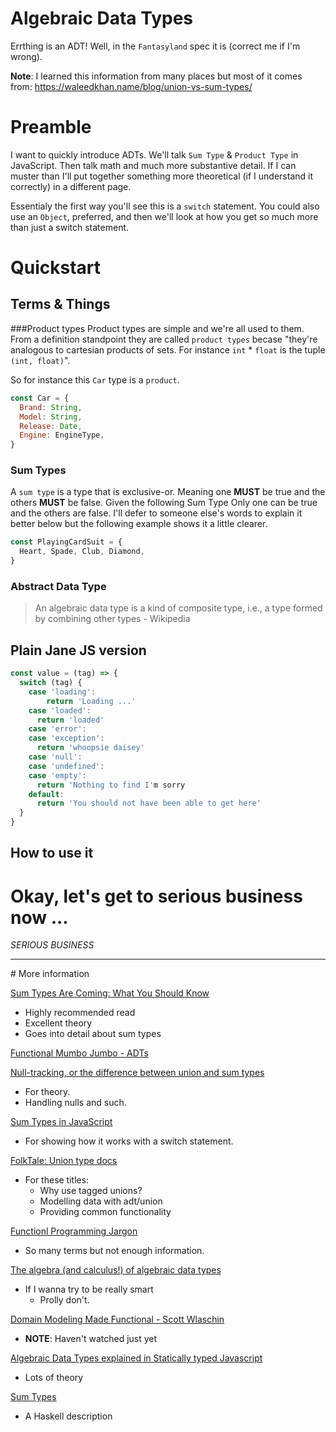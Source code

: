 # Algebraic Data Types
Errthing is an ADT! Well, in the `Fantasyland` spec it is (correct me if I'm wrong).

**Note**:
I learned this information from many places but most of it comes from: https://waleedkhan.name/blog/union-vs-sum-types/

# Preamble
I want to quickly introduce ADTs. We'll talk `Sum Type` & `Product Type` in JavaScript. Then talk math and much more substantive detail. If I can muster than I'll put together something more theoretical (if I understand it correctly) in a different page.

Essentialy the first way you'll see this is a `switch` statement. You could also use an `Object`, preferred, and then we'll look at how you get so much more than just a switch statement.

# Quickstart
## Terms & Things
###Product types
Product types are simple and we're all used to them. From a definition standpoint they are called `product types` becase "they're analogous to cartesian products of sets. For instance `int` * `float` is the tuple `(int, float)`".

So for instance this `Car` type is a `product`.
```js
const Car = {
  Brand: String,
  Model: String,
  Release: Date,
  Engine: EngineType,
}
```

### Sum Types
A `sum type` is a type that is exclusive-or. Meaning one **MUST** be true and the others **MUST** be false. Given the following Sum Type Only one can be true and the others are false. I'll defer to someone else's words to explain it better below but the following example shows it a little clearer.

```js
const PlayingCardSuit = {
  Heart, Spade, Club, Diamond,
}
```

### Abstract Data Type
> An algebraic data type is a kind of composite type, i.e., a type formed by combining other types - Wikipedia

## Plain Jane JS version
```js
const value = (tag) => {
  switch (tag) {
    case 'loading':
    	return 'Loading ...'
    case 'loaded':
      return 'loaded'
    case 'error':
    case 'exception':
      return 'whoopsie daisey'
    case 'null':
    case 'undefined':
    case 'empty':
      return 'Nothing to find I'm sorry
    default:
      return 'You should not have been able to get here'
  }
}
```

## How to use it

# Okay, let's get to serious business now ...
_SERIOUS BUSINESS_

<hr />
# More information

[Sum Types Are Coming: What You Should Know](https://chadaustin.me/2015/07/sum-types/)
  - Highly recommended read
  - Excellent theory
  - Goes into detail about sum types

[Functional Mumbo Jumbo - ADTs](http://blog.jenkster.com/2016/06/functional-mumbo-jumbo-adts.html)

[Null-tracking, or the difference between union and sum types](https://waleedkhan.name/blog/union-vs-sum-types/)
  - For theory.
  - Handling nulls and such.

[Sum Types in JavaScript](https://dev.to/moosch/sum-types-in-javascript-15il)
  - For showing how it works with a switch statement.

[FolkTale: Union type docs](https://folktale.origamitower.com/api/v2.1.0/en/folktale.adt.union.union.union.html)
  - For these titles:
    - Why use tagged unions?
    - Modelling data with adt/union
    - Providing common functionality

[Functionl Programming Jargon](https://github.com/hemanth/functional-programming-jargon#algebraic-data-type)
  - So many terms but not enough information.

[The algebra (and calculus!) of algebraic data types](https://codewords.recurse.com/issues/three/algebra-and-calculus-of-algebraic-data-types)
  - If I wanna try to be really smart
    - Prolly don't.

[Domain Modeling Made Functional - Scott Wlaschin](https://www.youtube.com/watch?v=Up7LcbGZFuo)
  - **NOTE**: Haven't watched just yet

[Algebraic Data Types explained in Statically typed Javascript](https://medium.com/@notgiorgi/algebraic-data-types-explained-in-statically-typed-javascript-4ad31c2b12c9)
  - Lots of theory

[Sum Types](https://www.schoolofhaskell.com/school/to-infinity-and-beyond/pick-of-the-week/sum-types)
  - A Haskell description
